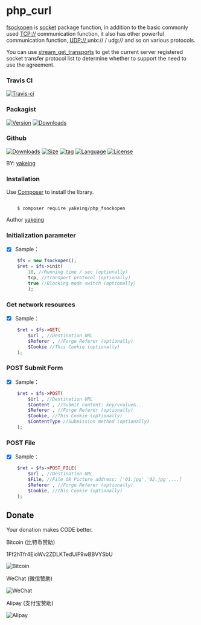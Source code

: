 # php_curl

[fsockopen](http://www.php.net/manual/zh/function.fsockopen.php) is [socket](http://baike.baidu.com/link?url=vEfhjKHoJNnb5eN2qzUIUtviPBG8zeEv8-PSGBFv7YyVE0JoRVGv_APfOLXCsFVtjaf3h12OSLvUwJaUPn_Wmq) package function, in addition to the basic commonly used [TCP://](http://baike.baidu.com/item/TCP%2FIP%E5%8D%8F%E8%AE%AE) communication function, it also has other powerful communication function, [UDP:// ](http://baike.baidu.com/link?url=NpRzddM-7gSodefpLJ3Y9CaoYirrM6UVsymQ2dnPBU_O_q9GwWSc7imxtSwEcb-8RlBMbzr6wVTbTpmOk_bglx6FX9q8VLlF3NVQs7Yi0xzz5NArvxQAZpQJtgYBIclosdU6AkrAM7n6oJs1K8LfL_) unix:// / udg:// and so on various protocols.

You can use  [stream_get_transports](http://php.net/manual/zh/function.stream-get-transports.php) to get the current server registered socket transfer protocol list to determine whether to support the need to use the agreement.

### Travis CI

[![Travis-ci](https://api.travis-ci.org/yakeing/php_fsockopen.svg)](https://travis-ci.org/yakeing/php_fsockopen)

### Packagist

[![Version](http://img.shields.io/packagist/v/yakeing/php_fsockopen.svg)](https://packagist.org/packages/yakeing/php_fsockopen)
[![Downloads](http://img.shields.io/packagist/dt/yakeing/php_fsockopen.svg)](https://packagist.org/packages/yakeing/php_fsockopen)

### Github

[![Downloads](https://img.shields.io/github/downloads/yakeing/php_fsockopen/total.svg)](https://github.com/yakeing/php_fsockopen)
[![Size](https://img.shields.io/github/size/yakeing/php_fsockopen/src/php_fsockopen/fsockopen.php.svg)](https://github.com/yakeing/php_fsockopen)
[![tag](https://img.shields.io/github/tag/yakeing/php_fsockopen.svg)](https://github.com/yakeing/php_fsockopen)
[![Language](https://oauth.applinzi.com/SvgLabel/4D4D4D/Language/F66000/PHP/image.svg)](https://github.com/yakeing/php_fsockopen)
[![License](https://oauth.applinzi.com/SvgLabel/4D4D4D/License/007EC6/MPL-2.0/image.svg)](https://github.com/yakeing/php_fsockopen)

BY: [yakeing](http://weibo.com/yakeing)

### Installation

Use [Composer](https://getcomposer.org) to install the library.

```

    $ composer require yakeing/php_fsockopen

```

Author [yakeing](http://weibo.com/yakeing)

### Initialization parameter

- [x] Sample：
```php
    $fs = new fsockopen();
    $ret = $fs->init(
        10, //Running time / sec (optionally)
        tcp, //transport protocol (optionally)
        true //Blocking mode switch (optionally)
        );
```

### Get network resources

- [x] Sample：
```php
    $ret = $fs->GET(
        $Url , //Destination URL
        $Referer , //Forge Referer (optionally)
        $Cookie //This Cookie (optionally)
    );
```


### POST Submit Form

- [x] Sample：
```php
    $ret = $fs->POST(
        $Url , //Destination URL
        $Content , //Submit content: key/vvalue&...
        $Referer , //Forge Referer (optionally)
        $Cookie, //This Cookie (optionally)
        $ContentType //Submission method (optionally)
    );
```

### POST File

- [x] Sample：
```php
    $ret = $fs->POST_FILE(
        $Url , //Destination URL
        $File, //File OR Picture address: ['01.jpg','02.jpg',...]
        $Referer , //Forge Referer (optionally)
        $Cookie, //This Cookie (optionally)
    );
```

Donate
---
Your donation makes CODE better.

 Bitcoin (比特币赞助)

 1Ff2hTfr4EioWv2ZDLKTedUiF9wBBVYSbU

 ![Bitcoin](https://oauth.applinzi.com/QR/230/bitcoin%3a1Ff2hTfr4EioWv2ZDLKTedUiF9wBBVYSbU/Bitcoin.png)

 WeChat (微信赞助)

 ![WeChat](https://oauth.applinzi.com/QR/230/wxp%3a%7C%7Cf2f0SOGAUjQ1ALzigoyN7nW8tK68D2oeU3YO/WeChat.png)

 Alipay (支付宝赞助)

 ![Alipay](https://oauth.applinzi.com/QR/230/HTTPS%3a%7C%7CQR.ALIPAY.COM%7CTSX082709YGHVXYUQCWKD6/Alipay.png)
